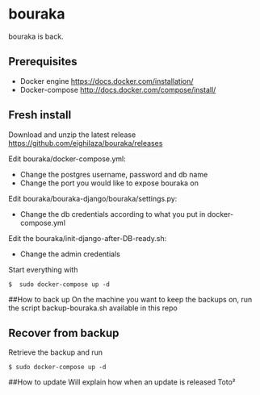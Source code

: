 # bouraka
bouraka is back.

## Prerequisites
- Docker engine https://docs.docker.com/installation/
- Docker-compose http://docs.docker.com/compose/install/

## Fresh install
Download and unzip the latest release https://github.com/eighilaza/bouraka/releases

Edit bouraka/docker-compose.yml:
- Change the postgres username, password and db name
- Change the port you would like to expose bouraka on

Edit bouraka/bouraka-django/bouraka/settings.py:
- Change the db credentials according to what you put in docker-compose.yml

Edit the bouraka/init-django-after-DB-ready.sh:
- Change the admin credentials

Start everything with
```
$  sudo docker-compose up -d
```

##How to back up
On the machine you want to keep the backups on, run the script backup-bouraka.sh available in this repo

## Recover from backup
Retrieve the backup and run
```
$ sudo docker-compose up -d
```

##How to update
Will explain how when an update is released
Toto²
